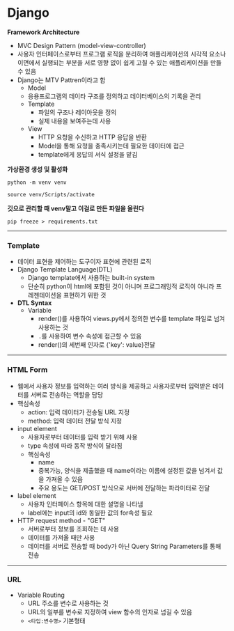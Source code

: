 # Django

__Framework Architecture__

- MVC Design Pattern (model-view-controller)
- 사용자 인터페이스로부터 프로그램 로직을 분리하여 애플리케이션의 시각적 요소나 이면에서 실행되는 부분을 서로 영향 없이 쉽게 고칠 수 있는 애플리케이션을 만들 수 있음
- Django는 MTV Pattren이라고 함
  -  Model
    - 응용프로그램의 데이타 구조를 정의하고 데이터베이스의 기록을 관리
  - Template
    - 파일의 구조나 레이아웃을 정의
    - 실제 내용을 보여주는데 사용
  - View 
    - HTTP 요청을 수신하고 HTTP 응답을 반환
    - Model을 통해 요청을 충족시키는데 필요한 데이터에 접근
    - template에게 응답의 서식 설정을 맡김

__가상환경 생성 및 활성화__

`python -m venv venv`

`source venv/Scripts/activate`

__깃으로 관리할 때 venv말고 이걸로 만든 파일을 올린다__

`pip freeze > requirements.txt`

---

### Template

- 데이터 표현을 제어하는 도구이자 표현에 관련된 로직
- Django Template Language(DTL)
  - Django template에서 사용하는 built-in system
  - 단순히 python이 html에 포함된 것이 아니며
    프로그래밍적 로직이 아니라 프레젠테이션을 표현하기 위한 것
- __DTL Syntax__
  - Variable
    - render()를 사용하여 views.py에서 정의한 변수를 template 파일로 넘겨 사용하는 것
    - `.`를 사용하여 변수 속성에 접근할 수 있음
    - render()의  세번째 인자로 {'key': value}전달

---

### HTML Form

- 웹에서 사용자 정보를 입력하는 여러 방식을 제공하고 사용자로부터 입력받은 데이터를 서버로 전송하는 역할을 담당
- 핵심속성
  - action: 입력 데이터가 전송될 URL 지정
  - method: 입력 데이터 전달 방식 지정
- input element
  - 사용자로부터 데이터를 입력 받기 위해 사용
  - type 속성에 따라 동작 방식이 달라짐
  - 핵심속성
    - name
    - 중복가능, 양식을 제출했을 때 name이라는 이름에 설정된 값을 넘겨서 값을 가져올 수 있음
    - 주요 용도는 GET/POST 방식으로 서버에 전달하는 파라미터로 전달
- label element
  - 사용자 인터페이스 항목에 대한 설명을 나타냄
  - label에는 input의 id와 동일한 값의 for속성 필요
- HTTP request method - "GET"
  - 서버로부터 정보를 조회하는 데 사용
  - 데이터를 가져올 때만 사용
  - 데이터를 서버로 전송할 때 body가 아닌 Query String Parameters를 통해 전송

---

### URL

- Variable Routing
  - URL 주소를 변수로 사용하는 것
  - URL의 일부를 변수로 지정하여 view 함수의 인자로 넘길 수 있음
  - `<타입:변수명>` 기본형태



































































































